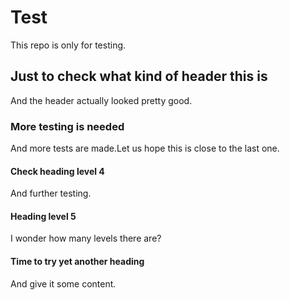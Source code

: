 # Test
This repo is only for testing.

## Just to check what kind of header this is
And the header actually looked pretty good.

### More testing is needed
And more tests are made.Let us hope this is close to the last one.

#### Check heading level 4
And further testing.

#### Heading level 5
I wonder how many levels there are?

#### Time to try yet another heading
And give it some content.
